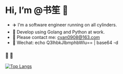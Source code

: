 # Hi, I’m @书笙 👋

- ✈️ I'm a software engineer running on all cylinders.
- 💼 Develop using Golang and Python at work.
- 📧 Please contact me: cyan0908@163.com
- 💬 Wechat: echo Q3lhbkJlbmphbWlu== | base64 -d

  
###  🎈 🏃

[![Top Langs](https://github-readme-stats.vercel.app/api/top-langs/?username=Ryan-eng-del&hide=javascript,html&layout=compact&langs_count=5)](https://github.com/Ryan-eng-del/github-readme-stats&hide=javascript,html,vue)
